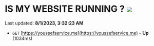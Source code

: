 # IS MY WEBSITE RUNNING ? [![](https://img.shields.io/static/v1?label=Sponsor&message=%E2%9D%A4&logo=GitHub&color=%23fe8e86)](https://github.com/sponsors/<username>)

Last updated: **8/1/2023, 3:32:23 AM**

- `GET` [https://youssefservice.me](https://youssefservice.me) - **Up** (1034ms)

